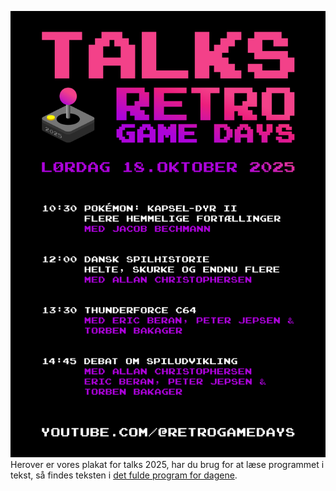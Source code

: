 <!-- BEGIN ARISE ------------------------------
Title:: "Talks: Retro Game Days 2025"

Author:: "Fablab Spinderihallerne, Vejle Museerne og Vejle Bibliotekerne"
Description:: "Retro Game Days er en fejring af spilkultur, historie og fællesskaber i uge 42: oplev nostalgi og nørderi når du hører lyden af de gamle maskiner"
Language:: "da"
Thumbnail:: "talks-150x150.png"
Published Date:: "2025-10-05"
Modified Date:: "2025-10-05"

content_header:: "false"
rss_hide:: "true"
---- END ARISE \\ DO NOT MODIFY THIS LINE ---->

![Talks plakat, se programmet i talks under program](talksplakat.png)
Herover er vores plakat for talks 2025, har du brug for at læse programmet i tekst, så findes teksten i [det fulde program for dagene](/program).
